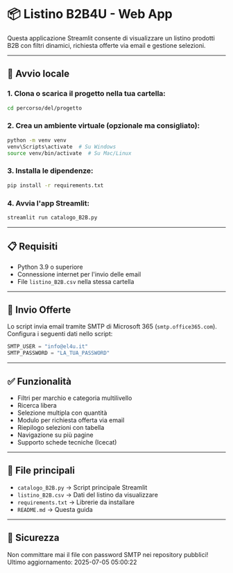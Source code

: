 # 📦 Listino B2B4U - Web App

Questa applicazione Streamlit consente di visualizzare un listino prodotti B2B con filtri dinamici, richiesta offerte via email e gestione selezioni.

---

## 🚀 Avvio locale

### 1. Clona o scarica il progetto nella tua cartella:
```bash
cd percorso/del/progetto
```

### 2. Crea un ambiente virtuale (opzionale ma consigliato):
```bash
python -m venv venv
venv\Scripts\activate  # Su Windows
source venv/bin/activate  # Su Mac/Linux
```

### 3. Installa le dipendenze:
```bash
pip install -r requirements.txt
```

### 4. Avvia l'app Streamlit:
```bash
streamlit run catalogo_B2B.py
```

---

## 📋 Requisiti

- Python 3.9 o superiore
- Connessione internet per l'invio delle email
- File `listino_B2B.csv` nella stessa cartella

---

## 📧 Invio Offerte

Lo script invia email tramite SMTP di Microsoft 365 (`smtp.office365.com`). Configura i seguenti dati nello script:

```python
SMTP_USER = "info@el4u.it"
SMTP_PASSWORD = "LA_TUA_PASSWORD"
```

---

## ✅ Funzionalità

- Filtri per marchio e categoria multilivello
- Ricerca libera
- Selezione multipla con quantità
- Modulo per richiesta offerta via email
- Riepilogo selezioni con tabella
- Navigazione su più pagine
- Supporto schede tecniche (Icecat)

---

## 📁 File principali

- `catalogo_B2B.py` → Script principale Streamlit
- `listino_B2B.csv` → Dati del listino da visualizzare
- `requirements.txt` → Librerie da installare
- `README.md` → Questa guida

---

## 🔐 Sicurezza

Non committare mai il file con password SMTP nei repository pubblici!
Ultimo aggiornamento: 2025-07-05 05:00:22
